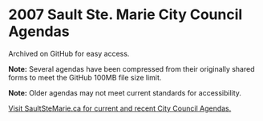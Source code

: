 # 2007 Sault Ste. Marie City Council Agendas

Archived on GitHub for easy access.

**Note:**
Several agendas have been compressed from their originally shared forms to meet the GitHub 100MB file size limit.

**Note:**
Older agendas may not meet current standards for accessibility.

[Visit SaultSteMarie.ca for current and recent City Council Agendas.](https://saultstemarie.ca/City-Hall/City-Departments/City-Clerk/Council-Agendas-and-Minutes.aspx)
